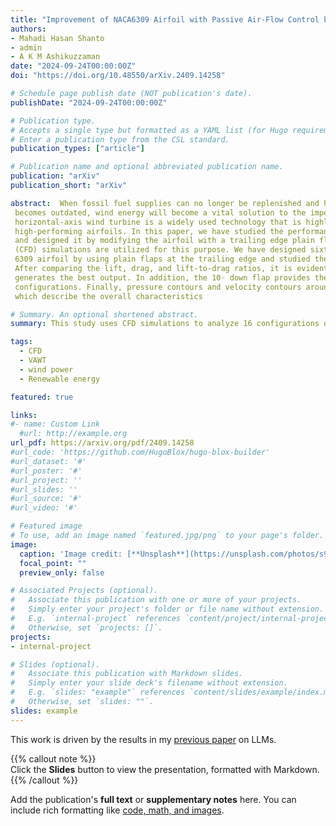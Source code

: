 ```yaml
---
title: "Improvement of NACA6309 Airfoil with Passive Air-Flow Control by using Trailing Edge Flap"
authors:
- Mahadi Hasan Shanto
- admin
- A K M Ashikuzzaman
date: "2024-09-24T00:00:00Z"
doi: "https://doi.org/10.48550/arXiv.2409.14258"

# Schedule page publish date (NOT publication's date).
publishDate: "2024-09-24T00:00:00Z"

# Publication type.
# Accepts a single type but formatted as a YAML list (for Hugo requirements).
# Enter a publication type from the CSL standard.
publication_types: ["article"]

# Publication name and optional abbreviated publication name.
publication: "arXiv"
publication_short: "arXiv"

abstract:  When fossil fuel supplies can no longer be replenished and hence fossil fuel power generation
 becomes outdated, wind energy will become a vital solution to the impending energy crisis. A
 horizontal-axis wind turbine is a widely used technology that is highly dependent on the design of
 high-performing airfoils. In this paper, we have studied the performance of the NACA6309 airfoil
 and designed it by modifying the airfoil with a trailing edge plain flap. Computational Fluid Dynamic
 (CFD) simulations are utilized for this purpose. We have designed sixteen configurations of NACA
 6309 airfoil by using plain flaps at the trailing edge and studied their aerodynamic performance.
 After comparing the lift, drag, and lift-to-drag ratios, it is evident that the 1◦ up-flap configuration
 generates the best output. In addition, the 10◦ down flap provides the worst performance among all
 configurations. Finally, pressure contours and velocity contours around the airfoils are presented,
 which describe the overall characteristics

# Summary. An optional shortened abstract.
summary: This study uses CFD simulations to analyze 16 configurations of the NACA6309 airfoil with trailing-edge flaps, finding that a 1° up-flap offers the best aerodynamic performance while the 10° down-flap performs the worst.

tags:
  - CFD
  - VAWT
  - wind power
  - Renewable energy

featured: true

links:
#- name: Custom Link
  #url: http://example.org
url_pdf: https://arxiv.org/pdf/2409.14258
#url_code: 'https://github.com/HugoBlox/hugo-blox-builder'
#url_dataset: '#'
#url_poster: '#'
#url_project: ''
#url_slides: ''
#url_source: '#'
#url_video: '#'

# Featured image
# To use, add an image named `featured.jpg/png` to your page's folder. 
image:
  caption: 'Image credit: [**Unsplash**](https://unsplash.com/photos/s9CC2SKySJM)'
  focal_point: ""
  preview_only: false

# Associated Projects (optional).
#   Associate this publication with one or more of your projects.
#   Simply enter your project's folder or file name without extension.
#   E.g. `internal-project` references `content/project/internal-project/index.md`.
#   Otherwise, set `projects: []`.
projects:
- internal-project

# Slides (optional).
#   Associate this publication with Markdown slides.
#   Simply enter your slide deck's filename without extension.
#   E.g. `slides: "example"` references `content/slides/example/index.md`.
#   Otherwise, set `slides: ""`.
slides: example
---
```


This work is driven by the results in my [previous paper](/publication/conference-paper/) on LLMs.

{{% callout note %}}  
Click the **Slides** button to view the presentation, formatted with Markdown.  
{{% /callout %}}

Add the publication's **full text** or **supplementary notes** here. You can include rich formatting like [code, math, and images](https://docs.hugoblox.com/content/writing-markdown-latex/).

